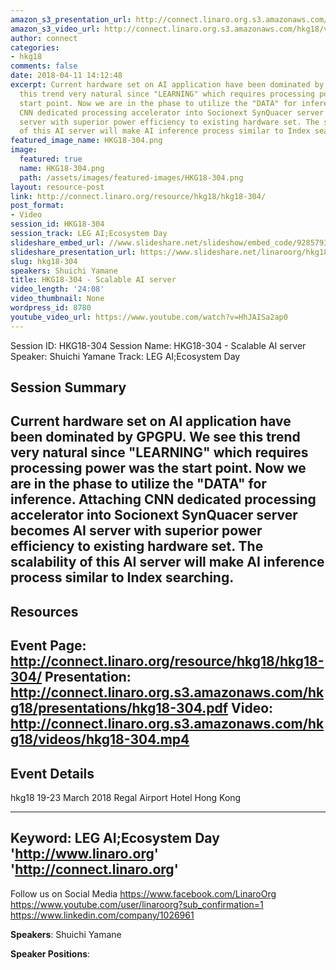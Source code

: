 ```yaml
---
amazon_s3_presentation_url: http://connect.linaro.org.s3.amazonaws.com/hkg18/presentations/hkg18-304.pdf
amazon_s3_video_url: http://connect.linaro.org.s3.amazonaws.com/hkg18/videos/hkg18-304.mp4
author: connect
categories:
- hkg18
comments: false
date: 2018-04-11 14:12:48
excerpt: Current hardware set on AI application have been dominated by GPGPU. We see
  this trend very natural since "LEARNING" which requires processing power was the
  start point. Now we are in the phase to utilize the "DATA" for inference. Attaching
  CNN dedicated processing accelerator into Socionext SynQuacer server becomes AI
  server with superior power efficiency to existing hardware set. The scalability
  of this AI server will make AI inference process similar to Index searching.
featured_image_name: HKG18-304.png
image:
  featured: true
  name: HKG18-304.png
  path: /assets/images/featured-images/HKG18-304.png
layout: resource-post
link: http://connect.linaro.org/resource/hkg18/hkg18-304/
post_format:
- Video
session_id: HKG18-304
session_track: LEG AI;Ecosystem Day
slideshare_embed_url: //www.slideshare.net/slideshow/embed_code/92857936
slideshare_presentation_url: https://www.slideshare.net/linaroorg/hkg18304-scalable-ai-server
slug: hkg18-304
speakers: Shuichi Yamane
title: HKG18-304 - Scalable AI server
video_length: '24:08'
video_thumbnail: None
wordpress_id: 8780
youtube_video_url: https://www.youtube.com/watch?v=HhJAISa2ap0
---
```


Session ID: HKG18-304
Session Name: HKG18-304 - Scalable AI server
Speaker: Shuichi Yamane
Track: LEG AI;Ecosystem Day


## Session Summary
Current hardware set on AI application have been dominated by GPGPU. We see this trend very natural since "LEARNING" which requires processing power was the start point. Now we are in the phase to utilize the "DATA" for inference. Attaching CNN dedicated processing accelerator into Socionext SynQuacer server becomes AI server with superior power efficiency to existing hardware set. The scalability of this AI server will make AI inference process similar to Index searching.
---------------------------------------------------
## Resources
Event Page: http://connect.linaro.org/resource/hkg18/hkg18-304/
Presentation: http://connect.linaro.org.s3.amazonaws.com/hkg18/presentations/hkg18-304.pdf
Video: http://connect.linaro.org.s3.amazonaws.com/hkg18/videos/hkg18-304.mp4
 ---------------------------------------------------
## Event Details
hkg18
19-23 March 2018 
Regal Airport Hotel Hong Kong

---------------------------------------------------
Keyword: LEG AI;Ecosystem Day
'http://www.linaro.org'
'http://connect.linaro.org'
---------------------------------------------------
Follow us on Social Media
https://www.facebook.com/LinaroOrg
https://www.youtube.com/user/linaroorg?sub_confirmation=1
https://www.linkedin.com/company/1026961

**Speakers**: Shuichi Yamane

**Speaker Positions**:
